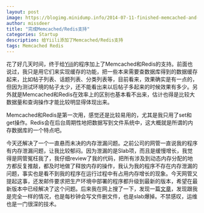 ```yaml
---
layout: post
image: https://blogimg.minidump.info/2014-07-11-finished-memcached-and-redis-supported.md
author: missdeer
title: "完成Memcached/Redis支持"
categories: Startup
description: 给Yiili添加了Memcached/Redis支持
tags: Memcached Redis
---
```

花了好几天时间，终于给[Yiili](http://yii.li)的程序加上了Memcached和Redis的支持。前面也说过，我只是用它们来实现缓存的功能，把一些本来需要查数据库得到的数据缓存起来，比如帖子列表、话题列表、分类列表等，目前看来，效果确实是有一点的，但因为测试环境的帖子太少，还不能看出来以后帖子多起来的时候效果有多少。另外就是Memcached和Redis在效率上的区别也基本看不出来，估计也得是比较大数据量和查询操作才能比较明显得体现出来。

Memcached和Redis是第一次用，感觉还是比较易用的，尤其是我只用了set和get操作。Redis会在后台周期性地把数据写到文件系统中，这大概就是所谓的内存数据库的一个特点吧。

今天还解决了一个一直悬而未决的内存泄漏问题。之前公司的网管一直说我的程序有内存泄漏问题，让我比较郁闷。因为泄漏的是Slab项，而且是缓慢增长，我觉得是网管冤枉我了，我仔细review了我的代码，把所有涉及到动态内存分配的地方都反复推敲，都及时地做了释放内存的操作，我认为我的程序不存在内存泄漏的问题，事实也是看不到我的程序在运行过程中有占用内存增长的现象。今天网管又提起这事，还发邮件要求把生产环境中部署的程序都升级到最新的版本，希望在最新版本中已经解决了这个问题。后来我在网上搜了一下，发现一篇[文章](http://os.51cto.com/art/201402/430458.htm)，发现跟我是完全一样的情况，也是每秒钟会写文件删文件，也是slab爆掉。不禁感叹，运维也是一门很深的技术。
